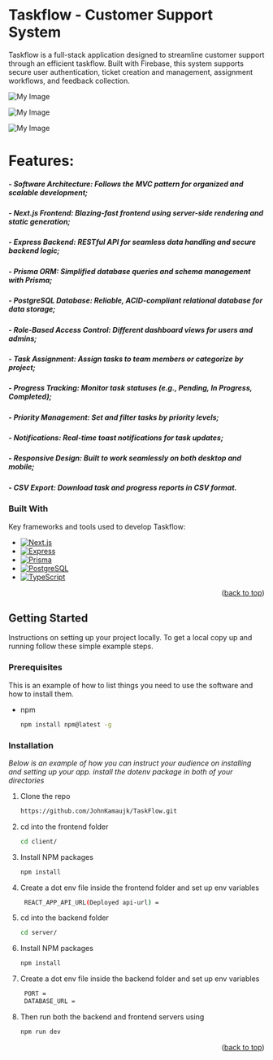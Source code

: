 # Taskflow - Customer Support System
Taskflow is a full-stack application designed to streamline customer support through an efficient taskflow. Built with Firebase, this system supports secure user authentication, ticket creation and management, assignment workflows, and feedback collection.


![My Image](client/public/images/)

![My Image]()

![My Image]()


# Features:
##### - **Software Architecture**: Follows the MVC pattern for organized and scalable development;
##### - **Next.js Frontend**: Blazing-fast frontend using server-side rendering and static generation;
##### - **Express Backend**: RESTful API for seamless data handling and secure backend logic;
##### - **Prisma ORM**: Simplified database queries and schema management with Prisma;
##### - **PostgreSQL Database**: Reliable, ACID-compliant relational database for data storage;
##### - **Role-Based Access Control**: Different dashboard views for users and admins;
##### - **Task Assignment**: Assign tasks to team members or categorize by project;
##### - **Progress Tracking**: Monitor task statuses (e.g., Pending, In Progress, Completed);
##### - **Priority Management**: Set and filter tasks by priority levels;
##### - **Notifications**: Real-time toast notifications for task updates;
##### - **Responsive Design**: Built to work seamlessly on both desktop and mobile;
##### - **CSV Export**: Download task and progress reports in CSV format.

### Built With

Key frameworks and tools used to develop Taskflow:

* [![Next.js][Next.js]][Next-url]
* [![Express][Express.js]][Express-url]
* [![Prisma][Prisma]][Prisma-url]
* [![PostgreSQL][PostgreSQL]][PostgreSQL-url]
* [![TypeScript][TypeScript]][TypeScript-url]

<p align="right">(<a href="#readme-top">back to top</a>)</p>



<!-- GETTING STARTED -->
## Getting Started

Instructions on setting up your project locally.
To get a local copy up and running follow these simple example steps.

### Prerequisites

This is an example of how to list things you need to use the software and how to install them.
* npm
  ```sh
  npm install npm@latest -g
  ```

### Installation

_Below is an example of how you can instruct your audience on installing and setting up your app. install the dotenv package in both of your directories_

1. Clone the repo
   ```sh
   https://github.com/JohnKamaujk/TaskFlow.git
   ```
2. cd into the frontend folder
   ```sh
   cd client/
   ```
3. Install NPM packages
   ```sh
   npm install
   ```
4. Create a dot env file inside the frontend folder and set up env variables
   ```sh
    REACT_APP_API_URL(Deployed api-url) =
   ```
5. cd into the backend folder
   ```sh
   cd server/
   ```
3. Install NPM packages
   ```sh
   npm install
   ```
4. Create a dot env file inside the backend folder and set up env variables
   ```sh
    PORT = 
    DATABASE_URL = 
   ```
5. Then run both the backend and frontend servers using
    ```sh
    npm run dev
    ```
<p align="right">(<a href="#readme-top">back to top</a>)</p>


<!-- MARKDOWN LINKS & IMAGES -->
<!-- https://www.markdownguide.org/basic-syntax/#reference-style-links -->
[Next.js]: https://img.shields.io/badge/Next.js-000000?style=for-the-badge&logo=nextdotjs&logoColor=white
[Next-url]: https://nextjs.org/
[Express.js]: https://img.shields.io/badge/Express.js-404D59?style=for-the-badge&logo=express&logoColor=white
[Express-url]: https://expressjs.com/
[TypeScript]: https://img.shields.io/badge/TypeScript-3178C6?style=for-the-badge&logo=typescript&logoColor=white
[TypeScript-url]: https://www.typescriptlang.org/
[PostgreSQL]: https://img.shields.io/badge/PostgreSQL-336791?style=for-the-badge&logo=postgresql&logoColor=white
[PostgreSQL-url]: https://www.postgresql.org/
[Prisma]: https://img.shields.io/badge/Prisma-2D3748?style=for-the-badge&logo=prisma&logoColor=white
[Prisma-url]: https://www.prisma.io/
